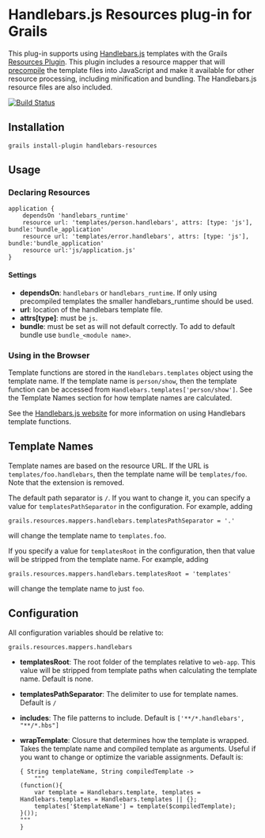 # Handlebars.js Resources plug-in for Grails

This plug-in supports using [Handlebars.js](http://handlebarsjs.com/) templates with the Grails [Resources Plugin](http://www.grails.org/plugin/resources).
This plugin includes a resource mapper that will [precompile](http://handlebarsjs.com/precompilation.html) the template files into JavaScript and
make it available for other resource processing, including minification and bundling. The Handlebars.js resource files are also included.

[![Build Status](https://buildhive.cloudbees.com/job/sheehan/job/grails-handlebars-resources/badge/icon)](https://buildhive.cloudbees.com/job/sheehan/job/grails-handlebars-resources/)

## Installation

    grails install-plugin handlebars-resources

## Usage

### Declaring Resources

    application {
        dependsOn 'handlebars_runtime'
        resource url: 'templates/person.handlebars', attrs: [type: 'js'], bundle:'bundle_application'
        resource url: 'templates/error.handlebars', attrs: [type: 'js'], bundle:'bundle_application'
        resource url:'js/application.js'
    }

#### Settings

*   **dependsOn**: `handlebars` or `handlebars_runtime`. If only using precompiled templates the smaller handlebars_runtime should be used.
*   **url**: location of the handlebars template file.
*   **attrs[type]**: must be `js`.
*   **bundle**: must be set as will not default correctly. To add to default bundle use `bundle_<module name>`.

### Using in the Browser

Template functions are stored in the `Handlebars.templates` object using the template name. If the template name is
`person/show`, then the template function can be accessed from `Handlebars.templates['person/show']`. See the Template Names section for how template names are calculated.

See the [Handlebars.js website](http://handlebarsjs.com/) for more information on using Handlebars template functions.

## Template Names

Template names are based on the resource URL. If the URL is `templates/foo.handlebars`, then the template name will be `templates/foo`.
Note that the extension is removed.

The default path separator is `/`. If you want to change it, you can specify a value for `templatesPathSeparator` in the configuration. For example,
adding

    grails.resources.mappers.handlebars.templatesPathSeparator = '.'

will change the template name to `templates.foo`.

If you specify a value for `templatesRoot` in the configuration, then that value will be stripped from the template name. For example, adding

    grails.resources.mappers.handlebars.templatesRoot = 'templates'

will change the template name to just `foo`.

## Configuration

All configuration variables should be relative to:

    grails.resources.mappers.handlebars

*   **templatesRoot**: The root folder of the templates relative to `web-app`. This value will be stripped from template paths when calculating the template name. Default is none.
*   **templatesPathSeparator**: The delimiter to use for template names. Default is `/`
*   **includes**: The file patterns to include. Default is `['**/*.handlebars', "**/*.hbs"]`
*   **wrapTemplate**: Closure that determines how the template is wrapped. Takes the template name and compiled template as arguments. Useful if you want to change or optimize the variable assignments. Default is:

        { String templateName, String compiledTemplate ->
            """
        (function(){
            var template = Handlebars.template, templates = Handlebars.templates = Handlebars.templates || {};
            templates['$templateName'] = template($compiledTemplate);
        }());
        """
        }

